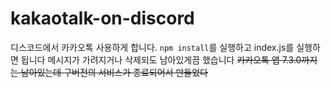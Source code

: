 # kakaotalk-on-discord
디스코드에서 카카오톡 사용하게 합니다. `npm install`를 실행하고 index.js를 실행하면 됩니다
메시지가 가려지거나 삭제되도 남아있게끔 했습니다 ~~카카오톡 앱 7.3.0까지는 남아있는데 구버전의 서비스가 종료되어서 만들었다~~
